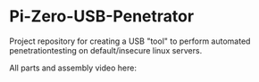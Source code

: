 # Pi-Zero-USB-Penetrator
Project repository for creating a USB "tool" to perform automated penetrationtesting on default/insecure linux servers.

All parts and assembly video here:
